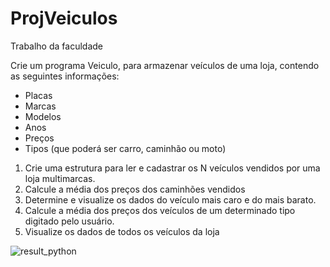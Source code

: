 # ProjVeiculos
Trabalho da faculdade

Crie um programa Veiculo, para armazenar veículos de uma loja, contendo as seguintes informações:
* Placas
* Marcas
* Modelos
* Anos
* Preços
* Tipos (que poderá ser carro, caminhão ou moto)

1. Crie uma estrutura para ler e cadastrar os N veículos vendidos por
uma loja multimarcas.
2. Calcule a média dos preços dos caminhões vendidos
3. Determine e visualize os dados do veículo mais caro e do mais barato.
4. Calcule a média dos preços dos veículos de um determinado tipo
digitado pelo usuário.
5. Visualize os dados de todos os veículos da loja


![result_python](https://user-images.githubusercontent.com/108015125/176255470-cdbbb3f5-194d-4d97-8753-71ec23d065ec.png)
